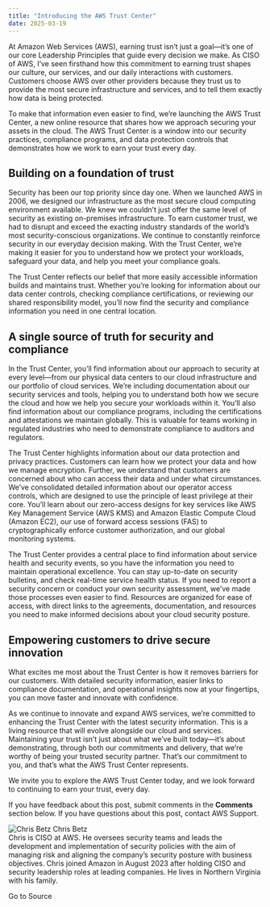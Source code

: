 ```yaml
---
title: "Introducing the AWS Trust Center"
date: 2025-03-19
---
```


At Amazon Web Services (AWS), earning trust isn’t just a goal—it’s one of our core Leadership Principles that guide every decision we make. As CISO of AWS, I’ve seen firsthand how this commitment to earning trust shapes our culture, our services, and our daily interactions with customers. Customers choose AWS over other providers because they trust us to provide the most secure infrastructure and services, and to tell them exactly how data is being protected.

To make that information even easier to find, we’re launching the AWS Trust Center, a new online resource that shares how we approach securing your assets in the cloud. The AWS Trust Center is a window into our security practices, compliance programs, and data protection controls that demonstrates how we work to earn your trust every day.

## Building on a foundation of trust

Security has been our top priority since day one. When we launched AWS in 2006, we designed our infrastructure as the most secure cloud computing environment available. We knew we couldn’t just offer the same level of security as existing on-premises infrastructure. To earn customer trust, we had to disrupt and exceed the exacting industry standards of the world’s most security-conscious organizations. We continue to constantly reinforce security in our everyday decision making. With the Trust Center, we’re making it easier for you to understand how we protect your workloads, safeguard your data, and help you meet your compliance goals.

The Trust Center reflects our belief that more easily accessible information builds and maintains trust. Whether you’re looking for information about our data center controls, checking compliance certifications, or reviewing our shared responsibility model, you’ll now find the security and compliance information you need in one central location.

## A single source of truth for security and compliance

In the Trust Center, you’ll find information about our approach to security at every level—from our physical data centers to our cloud infrastructure and our portfolio of cloud services. We’re including documentation about our security services and tools, helping you to understand both how we secure the cloud and how we help you secure your workloads within it. You’ll also find information about our compliance programs, including the certifications and attestations we maintain globally. This is valuable for teams working in regulated industries who need to demonstrate compliance to auditors and regulators.

The Trust Center highlights information about our data protection and privacy practices. Customers can learn how we protect your data and how we manage encryption. Further, we understand that customers are concerned about who can access their data and under what circumstances. We’ve consolidated detailed information about our operator access controls, which are designed to use the principle of least privilege at their core. You’ll learn about our zero-access designs for key services like AWS Key Management Service (AWS KMS) and Amazon Elastic Compute Cloud (Amazon EC2), our use of forward access sessions (FAS) to cryptographically enforce customer authorization, and our global monitoring systems.

The Trust Center provides a central place to find information about service health and security events, so you have the information you need to maintain operational excellence. You can stay up-to-date on security bulletins, and check real-time service health status. If you need to report a security concern or conduct your own security assessment, we’ve made those processes even easier to find. Resources are organized for ease of access, with direct links to the agreements, documentation, and resources you need to make informed decisions about your cloud security posture.

## Empowering customers to drive secure innovation

What excites me most about the Trust Center is how it removes barriers for our customers. With detailed security information, easier links to compliance documentation, and operational insights now at your fingertips, you can move faster and innovate with confidence.

As we continue to innovate and expand AWS services, we’re committed to enhancing the Trust Center with the latest security information. This is a living resource that will evolve alongside our cloud and services. Maintaining your trust isn’t just about what we’ve built today—it’s about demonstrating, through both our commitments and delivery, that we’re worthy of being your trusted security partner. That’s our commitment to you, and that’s what the AWS Trust Center represents.

We invite you to explore the AWS Trust Center today, and we look forward to continuing to earn your trust, every day.

If you have feedback about this post, submit comments in the **Comments** section below. If you have questions about this post, contact AWS Support.

![Chris Betz](https://d2908q01vomqb2.cloudfront.net/22d200f8670dbdb3e253a90eee5098477c95c23d/2024/03/26/chris_betz_120x160.png) Chris Betz  
Chris is CISO at AWS. He oversees security teams and leads the development and implementation of security policies with the aim of managing risk and aligning the company’s security posture with business objectives. Chris joined Amazon in August 2023 after holding CISO and security leadership roles at leading companies. He lives in Northern Virginia with his family.

Go to Source
